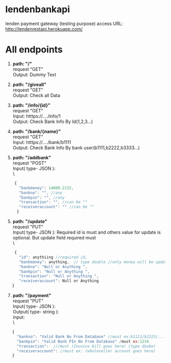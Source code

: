 # lendenbankapi
 lenden payment gateway (testing purpose)
 access URL: http://lendenrestapi.herokuapp.com/

# All endpoints
1. **path: "/"**  \
   request "GET" \
   Output:  Dummy Text

2. **path: "/giveall"**  \
   request "GET" \
   Output:  Check all Data  

3. **path: "/info/{id}"**  \
   request "GET"\
   Input: htttps://..../info/1 \
   Output:  Check Bank Info By Id(1,2,3...)
 
4. **path: "/bank/{name}"**  \
        request "GET" \
        Input: htttps://..../bank/b1111 \
        Output:  Check Bank Info By bank user(b1111,b2222,b3333...)
    
5. **path: "/addbank"**  \
        request "POST" \
        Input( type- JSON ):\
        \
``` js
    { 
      "bankmoney": 14000.2132, 
      "bankno": "", //any
      "bankpin": "", //any
      "transaction": "", //can be ""
      "receiveraccount": "" //can be ""
     }
```      
5. **path: "/update"**  \
        request "PUT" \
        Input( type- JSON ): Required id is must and others value for update is optional. But update field required must \
        \
 ``` js
     { 
       "id": anythiing //required id, 
       "bankmoney": anything,  // type double //only money will be updated
       "bankno": "Null or Anything ", 
       "bankpin": "Null or Anything ", 
       "transaction": "Null or Anything ", 
       "receiveraccount": Null or Anything  
    } 
```   
7. **path: "/payment"**  \
        request "PUT" \
        Input( type- JSON ): \
        Output( type- string ): \
        input:     \
        \
  ``` js
     { 
       "bankno": "Valid Bank No From Database" //must ex:b1111/b2222/... 
       "bankpin": "Valid Bank PIn No From Database" /must ex:1234 
       "transaction":  ///must (Invoice bill goes here) (type doube) 
       "receiveraccount": //must ex: (wholeseller account goes here) 
     }
```  
       
